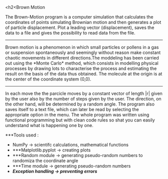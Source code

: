 <h2<Brown Motion</h2>

<p>The Brown-Motion program is a computer simulation that calculates the coordinates of points simulating Brownian motion and then generates a plot of particle displacement. Plot a leading vector (displacement), saves the data to a file and gives the possibility to read data from the file.</p>

---

<p>Brown motion is a phenomenon in which small particles or pollens in a gas or suspension spontaneously and seemingly without reason make constant chaotic movements in different directions.The moddeling has been carried out using the *Monte Carlo* method, which consists in modelling physical processes by drawing lots to characterise the process and estimating the result on the basis of the data thus obtained. The molecule at the origin is at the center of the coordinate system (0,0).</p>

---

<p>In each move the the parcicle moves by a constant vector of length |r| given by the user also by the number of steps given by the user. The direction, on the other hand, will be determined by a random angle. The program also saves itself to a text file, which can later be read by selecting the appropriate option in the menu. The whole program was written using functional programming but with clean code rules so shat you can easily understand what is happening one by one. </p>

***Tools used :
- NumPy -> scientifc calculations, mathematical functions <br>
- ***Matplotlib.pyplot -> creating plots <br>
- ***Random module -> generating pseudo-random numbers to randomiza the coordinate angle <br>
- ***Time module -> generating pseudo-random numbers <br>
- ***Exception handling -> preventing errors*** <br>


